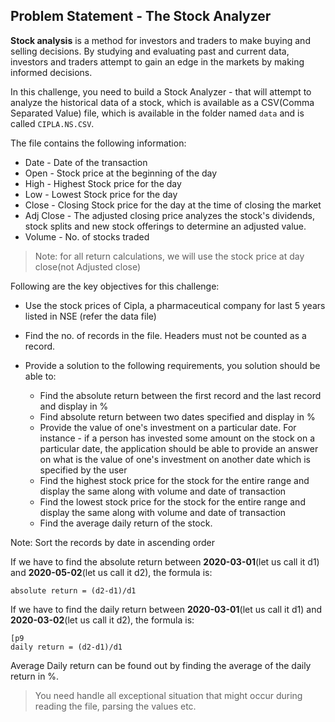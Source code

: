 ## Problem Statement - The Stock Analyzer

**Stock analysis** is a method for investors and traders to make buying and selling decisions. By studying and 
evaluating past and current data, investors and traders attempt to gain an edge in the markets by making informed 
decisions.

In this challenge, you need to build a Stock Analyzer - that will attempt to analyze the historical data of a stock, which is available as a CSV(Comma 
Separated Value) file, which is available in the folder named `data` and is called `CIPLA.NS.CSV`.

The file contains the following information:
- Date - Date of the transaction
- Open - Stock price at the beginning of the day
- High - Highest Stock price for the day
- Low - Lowest Stock price for the day
- Close - Closing Stock price for the day at the time of closing the market
- Adj Close - The adjusted closing price analyzes the stock's dividends, stock splits and new stock offerings to determine an adjusted value.
- Volume - No. of stocks traded

> Note: for all return calculations, we will use the stock price at day close(not Adjusted close)

Following are the key objectives for this challenge:

- Use the stock prices of Cipla, a pharmaceutical company for last 5 years listed in NSE (refer the data file)

- Find the no. of records in the file. Headers must not be counted as a record.

- Provide a solution to the following requirements, you solution should be able to:
    - Find the absolute return between the first record and the last record and display in %
    - Find absolute return between two dates specified and display in %
    - Provide the value of one's investment on a particular date. For instance - if a person has invested some amount on the stock on a particular date, the application should be able to provide an answer on what is the value of one's investment on another date which is specified by the user
    - Find the highest stock price for the stock for the entire range and display the same along with volume and date of transaction
    - Find the lowest stock price for the stock for the entire range and display the same along with volume and date of transaction
    - Find the average daily return of the stock. 

Note: Sort the records by date in ascending order

If we have to find the absolute return between **2020-03-01**(let us call it d1) and **2020-05-02**(let us call it d2), the formula is:
	
	absolute return = (d2-d1)/d1

If we have to find the daily return between **2020-03-01**(let us call it d1) and **2020-03-02**(let us call it d2), the formula is:
	
    [p9
	daily return = (d2-d1)/d1

Average Daily return can be found out by finding the average of the daily return in %. 


> You need handle all exceptional situation that might occur during reading the file,
> parsing the values etc.
